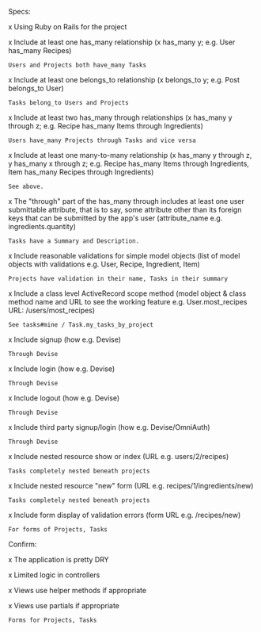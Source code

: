 Specs:

x Using Ruby on Rails for the project

x Include at least one has_many relationship (x has_many y; e.g. User has_many Recipes)

    Users and Projects both have_many Tasks

x Include at least one belongs_to relationship (x belongs_to y; e.g. Post belongs_to User)

    Tasks belong_to Users and Projects

x Include at least two has_many through relationships (x has_many y through z; e.g. Recipe has_many Items through Ingredients)

    Users have_many Projects through Tasks and vice versa

x Include at least one many-to-many relationship (x has_many y through z, y has_many x through z; e.g. Recipe has_many Items through Ingredients, Item has_many Recipes through Ingredients)

    See above.

x The "through" part of the has_many through includes at least one user submittable attribute, that is to say, some attribute other than its foreign keys that can be submitted by the app's user (attribute_name e.g. ingredients.quantity)

    Tasks have a Summary and Description.

x Include reasonable validations for simple model objects (list of model objects with validations e.g. User, Recipe, Ingredient, Item)

    Projects have validation in their name, Tasks in their summary

x Include a class level ActiveRecord scope method (model object & class method name and URL to see the working feature e.g. User.most_recipes URL: /users/most_recipes)

    See tasks#mine / Task.my_tasks_by_project

x Include signup (how e.g. Devise)

    Through Devise

x Include login (how e.g. Devise)

    Through Devise

x Include logout (how e.g. Devise)

    Through Devise

x Include third party signup/login (how e.g. Devise/OmniAuth)

    Through Devise

x Include nested resource show or index (URL e.g. users/2/recipes)

    Tasks completely nested beneath projects

x Include nested resource "new" form (URL e.g. recipes/1/ingredients/new)

    Tasks completely nested beneath projects

x Include form display of validation errors (form URL e.g. /recipes/new)

    For forms of Projects, Tasks

Confirm:

x The application is pretty DRY

x Limited logic in controllers

x Views use helper methods if appropriate

x Views use partials if appropriate

    Forms for Projects, Tasks
    
